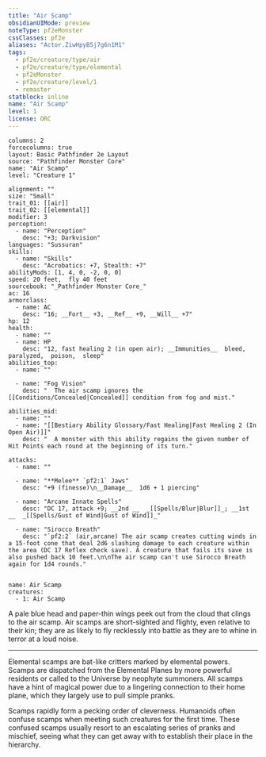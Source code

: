 ```yaml
---
title: "Air Scamp"
obsidianUIMode: preview
noteType: pf2eMonster
cssClasses: pf2e
aliases: "Actor.ZiwHpyB5j7g6n1M1" 
tags:
  - pf2e/creature/type/air
  - pf2e/creature/type/elemental
  - pf2eMonster
  - pf2e/creature/level/1
  - remaster
statblock: inline
name: "Air Scamp"
level: 1
license: ORC
---
```


```statblock
columns: 2
forcecolumns: true
layout: Basic Pathfinder 2e Layout
source: "Pathfinder Monster Core"
name: "Air Scamp"
level: "Creature 1"

alignment: ""
size: "Small"
trait_01: [[air]]
trait_02: [[elemental]]
modifier: 3
perception:
  - name: "Perception"
    desc: "+3; Darkvision"
languages: "Sussuran"
skills:
  - name: "Skills"
    desc: "Acrobatics: +7, Stealth: +7"
abilityMods: [1, 4, 0, -2, 0, 0]
speed: 20 feet,  fly 40 feet
sourcebook: "_Pathfinder Monster Core_"
ac: 16
armorclass:
  - name: AC
    desc: "16; __Fort__ +3, __Ref__ +9, __Will__ +7"
hp: 12
health:
  - name: ""
  - name: HP
    desc: "12, fast healing 2 (in open air); __Immunities__  bleed,  paralyzed,  poison,  sleep"
abilities_top:
  - name: ""

  - name: "Fog Vision"
    desc: "  The air scamp ignores the [[Conditions/Concealed|Concealed]] condition from fog and mist."

abilities_mid:
  - name: ""
  - name: "[[Bestiary Ability Glossary/Fast Healing|Fast Healing 2 (In Open Air)]]"
    desc: "  A monster with this ability regains the given number of Hit Points each round at the beginning of its turn."

attacks:
  - name: ""

  - name: "**Melee** `pf2:1` Jaws"
    desc: "+9 (finesse)\n__Damage__  1d6 + 1 piercing"

  - name: "Arcane Innate Spells"
    desc: "DC 17, attack +9; __2nd __  _[[Spells/Blur|Blur]]_; __1st __  _[[Spells/Gust of Wind|Gust of Wind]]_"

  - name: "Sirocco Breath"
    desc: "`pf2:2` (air,arcane) The air scamp creates cutting winds in a 15-foot cone that deal 2d6 slashing damage to each creature within the area (DC 17 Reflex check save). A creature that fails its save is also pushed back 10 feet.\n\nThe air scamp can't use Sirocco Breath again for 1d4 rounds."
 
```

```encounter-table
name: Air Scamp
creatures:
  - 1: Air Scamp
```



A pale blue head and paper-thin wings peek out from the cloud that clings to the air scamp. Air scamps are short-sighted and flighty, even relative to their kin; they are as likely to fly recklessly into battle as they are to whine in terror at a loud noise.

* * *

Elemental scamps are bat-like critters marked by elemental powers. Scamps are dispatched from the Elemental Planes by more powerful residents or called to the Universe by neophyte summoners. All scamps have a hint of magical power due to a lingering connection to their home plane, which they largely use to pull simple pranks.

Scamps rapidly form a pecking order of cleverness. Humanoids often confuse scamps when meeting such creatures for the first time. These confused scamps usually resort to an escalating series of pranks and mischief, seeing what they can get away with to establish their place in the hierarchy.

